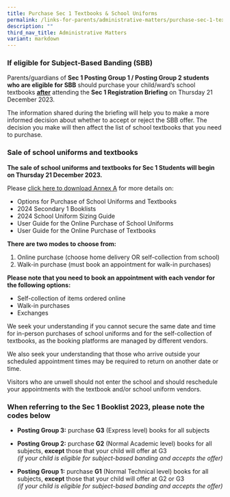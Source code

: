 ```yaml
---
title: Purchase Sec 1 Textbooks & School Uniforms
permalink: /links-for-parents/administrative-matters/purchase-sec-1-textbooks-n-school-uniforms/
description: ""
third_nav_title: Administrative Matters
variant: markdown
---
```

### If eligible for Subject-Based Banding (SBB)

Parents/guardians of **Sec 1 Posting Group 1 / Posting Group 2 students who are eligible for SBB** should purchase your child/ward’s school textbooks <u>**after**</u> attending the **Sec 1 Registration Briefing** on Thursday 21 December 2023. 

The information shared during the briefing will help you to make a more informed decision about whether to accept or reject the SBB offer. The decision you make will then affect the list of school textbooks that you need to purchase.


### Sale of school uniforms and textbooks

**The sale of school uniforms and textbooks for Sec 1 Students will begin on Thursday 21 December 2023.**

Please [click here to download Annex A](/files/Sec1%20Intake%20page%20Files/Annex_A_Purchase_of_Uniforms___Textbooks.pdf) for more details on:

-	Options for Purchase of School Uniforms and Textbooks
-	2024 Secondary 1 Booklists
-	2024 School Uniform Sizing Guide
-	User Guide for the Online Purchase of School Uniforms
-	User Guide for the Online Purchase of Textbooks


**There are two modes to choose from:**
1. Online purchase (choose home delivery OR self-collection from school)
2. Walk-in purchase (must book an appointment for walk-in purchases)

**Please note that you need to book an appointment with each vendor for the following options:**
- Self-collection of items ordered online
-	Walk-in purchases
-	Exchanges

We seek your understanding if you cannot secure the same date and time for in-person purchases of school uniforms and for the self-collection of textbooks, as the booking platforms are managed by different vendors.

We also seek your understanding that those who arrive outside your scheduled appointment times may be required to return on another date or time.

Visitors who are unwell should not enter the school and should reschedule your appointments with the textbook and/or school uniform vendors.


### When referring to the Sec 1 Booklist 2023, please note the codes below

-	**Posting Group 3:** purchase **G3** (Express level) books for all subjects

-	**Posting Group 2:** purchase **G2** (Normal Academic level) books for all subjects, **except** those that your child will offer at G3 <br>*(if your child is eligible for subject-based banding and accepts the offer)*

-	**Posting Group 1:** purchase **G1** (Normal Technical level) books for all subjects, **except** those that your child will offer at G2 or G3 <br>*(if your child is eligible for subject-based banding and accepts the offer)*
